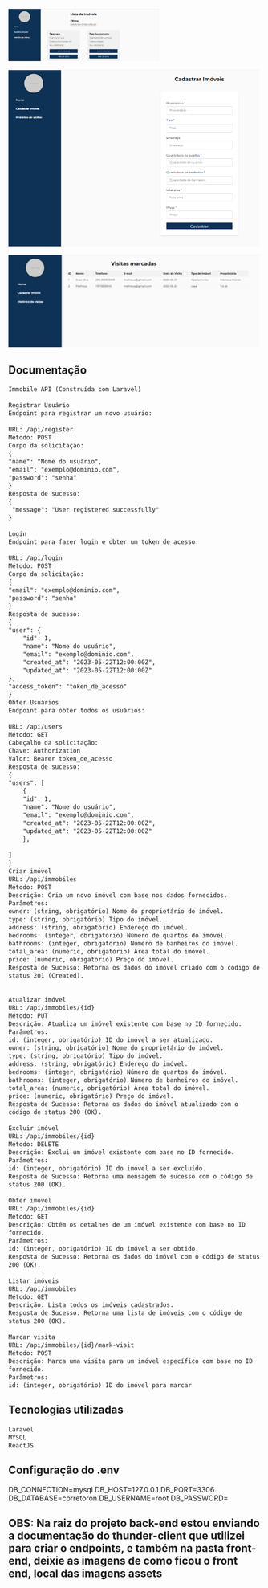<p>
    <img src="front-end/src/assets/home.png" width="300">
 </p>
 <p>
    <img src="front-end/src/assets/imovel.png" width="500">
 </p>
 <p>
    <img src="front-end/src/assets/visitas.png" width="500">
 </p>
 
## Documentação
    Immobile API (Construída com Laravel)

    Registrar Usuário
    Endpoint para registrar um novo usuário:

    URL: /api/register
    Método: POST
    Corpo da solicitação:
    {
    "name": "Nome do usuário",
    "email": "exemplo@dominio.com",
    "password": "senha"
    }
    Resposta de sucesso:
    {
     "message": "User registered successfully"
    }

    Login
    Endpoint para fazer login e obter um token de acesso:

    URL: /api/login
    Método: POST
    Corpo da solicitação:
    {
    "email": "exemplo@dominio.com",
    "password": "senha"
    }
    Resposta de sucesso:
    {
    "user": {
        "id": 1,
        "name": "Nome do usuário",
        "email": "exemplo@dominio.com",
        "created_at": "2023-05-22T12:00:00Z",
        "updated_at": "2023-05-22T12:00:00Z"
    },
    "access_token": "token_de_acesso"
    }
    Obter Usuários
    Endpoint para obter todos os usuários:

    URL: /api/users
    Método: GET
    Cabeçalho da solicitação:
    Chave: Authorization
    Valor: Bearer token_de_acesso
    Resposta de sucesso:
    {
    "users": [
        {
        "id": 1,
        "name": "Nome do usuário",
        "email": "exemplo@dominio.com",
        "created_at": "2023-05-22T12:00:00Z",
        "updated_at": "2023-05-22T12:00:00Z"
        },
        
    ]
    }
    Criar imóvel
    URL: /api/immobiles
    Método: POST
    Descrição: Cria um novo imóvel com base nos dados fornecidos.
    Parâmetros:
    owner: (string, obrigatório) Nome do proprietário do imóvel.
    type: (string, obrigatório) Tipo do imóvel.
    address: (string, obrigatório) Endereço do imóvel.
    bedrooms: (integer, obrigatório) Número de quartos do imóvel.
    bathrooms: (integer, obrigatório) Número de banheiros do imóvel.
    total_area: (numeric, obrigatório) Área total do imóvel.
    price: (numeric, obrigatório) Preço do imóvel.
    Resposta de Sucesso: Retorna os dados do imóvel criado com o código de status 201 (Created).


    Atualizar imóvel
    URL: /api/immobiles/{id}
    Método: PUT
    Descrição: Atualiza um imóvel existente com base no ID fornecido.
    Parâmetros:
    id: (integer, obrigatório) ID do imóvel a ser atualizado.
    owner: (string, obrigatório) Nome do proprietário do imóvel.
    type: (string, obrigatório) Tipo do imóvel.
    address: (string, obrigatório) Endereço do imóvel.
    bedrooms: (integer, obrigatório) Número de quartos do imóvel.
    bathrooms: (integer, obrigatório) Número de banheiros do imóvel.
    total_area: (numeric, obrigatório) Área total do imóvel.
    price: (numeric, obrigatório) Preço do imóvel.
    Resposta de Sucesso: Retorna os dados do imóvel atualizado com o código de status 200 (OK).

    Excluir imóvel
    URL: /api/immobiles/{id}
    Método: DELETE
    Descrição: Exclui um imóvel existente com base no ID fornecido.
    Parâmetros:
    id: (integer, obrigatório) ID do imóvel a ser excluído.
    Resposta de Sucesso: Retorna uma mensagem de sucesso com o código de status 200 (OK).

    Obter imóvel
    URL: /api/immobiles/{id}
    Método: GET
    Descrição: Obtém os detalhes de um imóvel existente com base no ID fornecido.
    Parâmetros:
    id: (integer, obrigatório) ID do imóvel a ser obtido.
    Resposta de Sucesso: Retorna os dados do imóvel com o código de status 200 (OK).

    Listar imóveis
    URL: /api/immobiles
    Método: GET
    Descrição: Lista todos os imóveis cadastrados.
    Resposta de Sucesso: Retorna uma lista de imóveis com o código de status 200 (OK).
    
    Marcar visita
    URL: /api/immobiles/{id}/mark-visit
    Método: POST
    Descrição: Marca uma visita para um imóvel específico com base no ID fornecido.
    Parâmetros:
    id: (integer, obrigatório) ID do imóvel para marcar

## Tecnologias utilizadas

    Laravel
    MYSQL
    ReactJS

## Configuração do .env

   DB_CONNECTION=mysql
   DB_HOST=127.0.0.1
   DB_PORT=3306
   DB_DATABASE=corretoron
   DB_USERNAME=root
   DB_PASSWORD=

## OBS: Na raiz do projeto back-end estou enviando a documentação do thunder-client que utilizei para criar o endpoints, e também na pasta front-end, deixie as imagens de como ficou o front end, local das imagens assets



